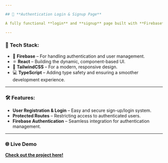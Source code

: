 ```yaml
---

## 🔐 **Authentication Login & Signup Page**  

A fully functional **login** and **signup** page built with **Firebase**, **React**, **TypeScript**, and **TailwindCSS**. The project features a seamless **authentication flow** where users can easily sign up, log in, and securely access protected routes. 🚀

---
```


### 🔹 **Tech Stack:**
- 🔑 **Firebase** – For handling authentication and user management.
- ⚛️ **React** – Building the dynamic, component-based UI.
- 🎨 **TailwindCSS** – For a modern, responsive design.
- 💻 **TypeScript** – Adding type safety and ensuring a smoother development experience.

---

### 🛠️ **Features:**
- **User Registration & Login** – Easy and secure sign-up/login system.
- **Protected Routes** – Restricting access to authenticated users.
- **Firebase Authentication** – Seamless integration for authentication management.

---

### 🌐 **Live Demo**  
[**Check out the project here!**](https://anileve23.github.io/my-authentification/#/login)
